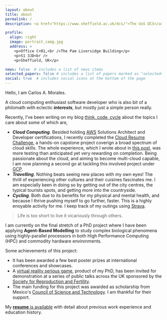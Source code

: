 ```yaml
---
layout: about
title: about
permalink: /
description: <a href="https://www.sheffield.ac.uk/dcs/">The UoS DCS</a> | PhD (to be) in Computer Science<br /> ABM, GPGPU, HPC, NLP | Python, CUDA, R, Java, JavaScript

profile:
  align: right
  image: portrait_camg.jpg
  address: >
    <p>Office C+01,<br />The Pam Liversidge Building</p>
    <p>S1 3JD<br />
    <p>Sheffield, UK</p>

news: false  # includes a list of news items
selected_papers: false # includes a list of papers marked as "selected={true}"
social: true  # includes social icons at the bottom of the page
---
```


Hello, I am Carlos A. Morales.

A cloud computing enthusiast software developer who is also  bit of a 
philomath with eclectic  ***interests***, but mostly just a simple person really.

Recently, I've been writing on my blog [think, code, cycle](/blog) about the 
topics I care about some of which are,

- ***Cloud Computing***. Besided holding [AWS](https://aws.amazon.com/)
Solutions Architect and Developer certifications, I recently completed the 
[Cloud Resume Challenge](https://cloudresumechallenge.dev/), a hands-on capstone 
project coverign a broad spectrum of cloud skills. The whole experience, which
I wrote about in [this post](/blog/2022-02-22-my-cloud-resume-challenge-in-aws.html), was more testing than anticipated yet very rewarding on completion. 
Being passionate about the cloud, and aiming to become multi-cloud capable, I am
now planning a second go at tackling this involved project under [GCP](https://cloud.google.com).
- ***Travelling***. Nothing beats seeing new places with my own eyes!
The thrill of experiencing other cultures and their cuisines fascinates me. I 
am especially keen in doing so by getting out of the city centres, the typical
tourists spots, and getting more into the countryside.
- ***Cycling***. Both due to its benefits for my physical and mental health, and
because I thrive pushing myself to go further, faster. This is a highly enoyable
 activity for me. I keep track of my outings using [Strava](https://strava.com/athletes/20777326).

<blockquote>Life is too short to live it vicariously through others.</blockquote>

I am currently on the final stretch of a PhD project where I have been applying
**Agent-Based Modelling** to study complex biological phenomena using 
highly-parallel processors in both High Performance Computing (HPC) and commodity hardware environments.

Some achievements of this project:
- It has been awarded a few best poster prizes at international conferences and
showcases.
- A [virtual reality serious game](https://cmoralesmx.github.io/FertilizationVR_web/),
product of my PhD, has been invited for demonstration at a series of public
talks across the UK sponsored by the [Society for Reproduction and Fertility](https://srf-reproduction.org/).
- The main funding for this project was awarded as scholarship from Mexico's
[Council of Science and Technology](https://www.conacyt.gob.mx/). I am
thankful for their support.

My [**resume** is available](/assets/pdf/CarlosMoralesResume2020.pdf) with detail about previous work
experience and education history.